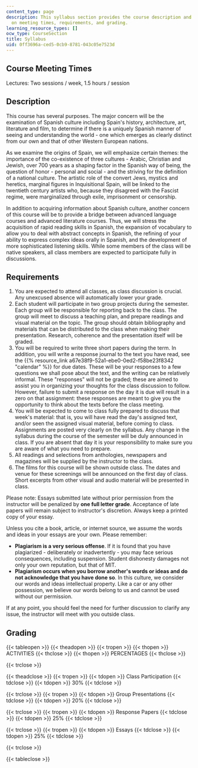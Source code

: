 ```yaml
---
content_type: page
description: This syllabus section provides the course description and information
  on meeting times, requirements, and grading.
learning_resource_types: []
ocw_type: CourseSection
title: Syllabus
uid: 0ff3696a-ced5-0cb9-8781-043c05e7523d
---
```


Course Meeting Times
--------------------

Lectures: Two sessions / week, 1.5 hours / session

Description
-----------

This course has several purposes. The major concern will be the examination of Spanish culture including Spain's history, architecture, art, literature and film, to determine if there is a uniquely Spanish manner of seeing and understanding the world - one which emerges as clearly distinct from our own and that of other Western European nations.

As we examine the origins of Spain, we will emphasize certain themes: the importance of the co-existence of three cultures - Arabic, Christian and Jewish, over 700 years as a shaping factor in the Spanish way of being, the question of honor - personal and social - and the striving for the definition of a national culture. The artistic role of the convert Jews, mystics and heretics, marginal figures in Inquisitional Spain, will be linked to the twentieth century artists who, because they disagreed with the Fascist regime, were marginalized through exile, imprisonment or censorship.

In addition to acquiring information about Spanish culture, another concern of this course will be to provide a bridge between advanced language courses and advanced literature courses. Thus, we will stress the acquisition of rapid reading skills in Spanish, the expansion of vocabulary to allow you to deal with abstract concepts in Spanish, the refining of your ability to express complex ideas orally in Spanish, and the development of more sophisticated listening skills. While some members of the class will be native speakers, all class members are expected to participate fully in discussions.

Requirements
------------

1.  You are expected to attend all classes, as class discussion is crucial. Any unexcused absence will automatically lower your grade.
2.  Each student will participate in two group projects during the semester. Each group will be responsible for reporting back to the class. The group will meet to discuss a teaching plan, and prepare readings and visual material on the topic. The group should obtain bibliography and materials that can be distributed to the class when making their presentation. Research, coherence and the presentation itself will be graded.
3.  You will be required to write three short papers during the term. In addition, you will write a response journal to the text you have read, see the {{% resource_link a67e38f9-52a1-ebe0-0ed2-f58be23f8342 "calendar" %}} for due dates. These will be your responses to a few questions we shall pose about the text, and the writing can be relatively informal. These "responses" will not be graded; these are aimed to assist you in organizing your thoughts for the class discussion to follow. However, failure to submit a response on the day it is due will result in a zero on that assignment: these responses are meant to give you the opportunity to think about the texts before the class meeting.
4.  You will be expected to come to class fully prepared to discuss that week's material: that is, you will have read the day's assigned text, and/or seen the assigned visual material, before coming to class. Assignments are posted very clearly on the syllabus. Any change in the syllabus during the course of the semester will be duly announced in class. If you are absent that day it is your responsibility to make sure you are aware of what you need to prepare.
5.  All readings and selections from anthologies, newspapers and magazines will be supplied by the instructor to the class.
6.  The films for this course will be shown outside class. The dates and venue for these screenings will be announced on the first day of class. Short excerpts from other visual and audio material will be presented in class.

Please note: Essays submitted late without prior permission from the instructor will be penalized by **one full letter grade**. Acceptance of late papers will remain subject to instructor's discretion. Always keep a printed copy of your essay.

Unless you cite a book, article, or internet source, we assume the words and ideas in your essays are your own. Please remember:

*   **Plagiarism is a very serious offense**. If it is found that you have plagiarized - deliberately or inadvertently - you may face serious consequences, including suspension. Student dishonesty damages not only your own reputation, but that of MIT.
*   **Plagiarism occurs when you borrow another's words or ideas and do not acknowledge that you have done so**. In this culture, we consider our words and ideas intellectual property. Like a car or any other possession, we believe our words belong to us and cannot be used without our permission.

If at any point, you should feel the need for further discussion to clarify any issue, the instructor will meet with you outside class.

Grading
-------

{{< tableopen >}}
{{< theadopen >}}
{{< tropen >}}
{{< thopen >}}
ACTIVITIES
{{< thclose >}}
{{< thopen >}}
PERCENTAGES
{{< thclose >}}

{{< trclose >}}

{{< theadclose >}}
{{< tropen >}}
{{< tdopen >}}
Class Participation
{{< tdclose >}}
{{< tdopen >}}
30%
{{< tdclose >}}

{{< trclose >}}
{{< tropen >}}
{{< tdopen >}}
Group Presentations
{{< tdclose >}}
{{< tdopen >}}
20%
{{< tdclose >}}

{{< trclose >}}
{{< tropen >}}
{{< tdopen >}}
Response Papers
{{< tdclose >}}
{{< tdopen >}}
25%
{{< tdclose >}}

{{< trclose >}}
{{< tropen >}}
{{< tdopen >}}
Essays
{{< tdclose >}}
{{< tdopen >}}
25%
{{< tdclose >}}

{{< trclose >}}

{{< tableclose >}}